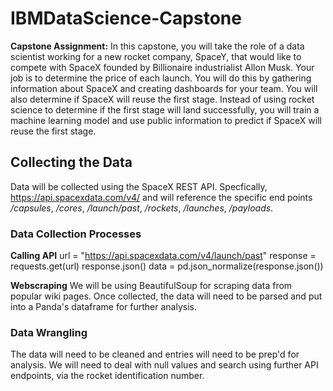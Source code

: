 # IBMDataScience-Capstone
**Capstone Assignment:** In this capstone, you will take the role of a data scientist working for a new rocket company, SpaceY, that would like to compete with SpaceX founded by Billionaire industrialist Allon Musk. Your job is to determine the price of each launch. You will do this by gathering information about SpaceX and creating dashboards for your team. You will also determine if SpaceX will reuse the first stage. Instead of using rocket science to determine if the first stage will land successfully, you will train a machine learning model and use public information to predict if SpaceX will reuse the first stage.

## Collecting the Data
Data will be collected using the SpaceX REST API. Specfically, https://api.spacexdata.com/v4/ and will reference the specific end points _/capsules_, _/cores_, _/launch/past_, _/rockets_, _/launches_, _/payloads_.

### Data Collection Processes
**Calling API**
url = "https://api.spacexdata.com/v4/launch/past"
response = requests.get(url)
response.json()
data = pd.json_normalize(response.json())

**Webscraping**
We will be using BeautifulSoup for scraping data from popular wiki pages. Once collected, the data will need to be parsed and put into a Panda's dataframe for further analysis.

### Data Wrangling
The data will need to be cleaned and entries will need to be prep'd for analysis. We will need to deal with null values and search using further API endpoints, via the rocket identification number.

